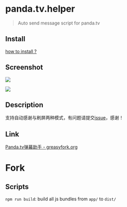 # panda.tv.helper

> Auto send message script for panda.tv

## Install

[how to install ?](https://greasyfork.org/zh-CN/help/installing-user-scripts)


## Screenshot

![](http://ww1.sinaimg.cn/large/83280e47jw1f8k09clkbej209b02rq2w.jpg)


![](http://ww3.sinaimg.cn/large/83280e47jw1f8k09r765qj20b10agmxk.jpg)


## Description

支持自动感谢与刷屏两种模式，有问题请提交[issue](https://github.com/eeve/panda.tv.helper/issues/new)，感谢！

## Link

[Panda.tv弹幕助手 - greasyfork.org](https://greasyfork.org/zh-CN/scripts/23821-panda-tv%E5%BC%B9%E5%B9%95%E5%8A%A9%E6%89%8B)


# Fork

## Scripts

`npm run build`: build all js bundles from `app/` to `dist/`
